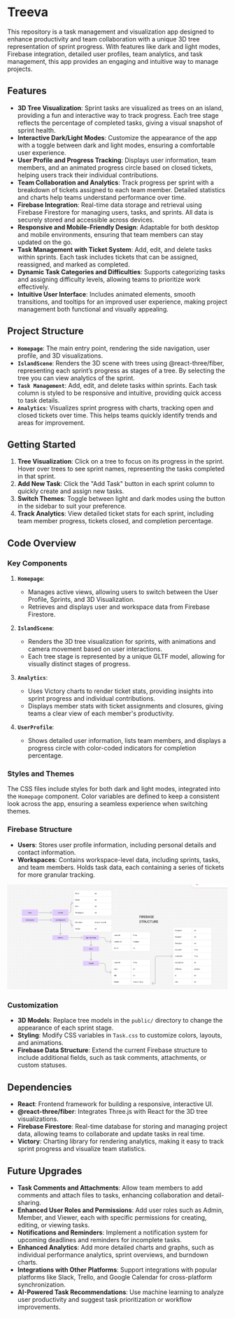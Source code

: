 # Treeva

This repository is a task management and visualization app designed to enhance productivity and team collaboration with a unique 3D tree representation of sprint progress. With features like dark and light modes, Firebase integration, detailed user profiles, team analytics, and task management, this app provides an engaging and intuitive way to manage projects.

## Features

- **3D Tree Visualization**: Sprint tasks are visualized as trees on an island, providing a fun and interactive way to track progress. Each tree stage reflects the percentage of completed tasks, giving a visual snapshot of sprint health.
- **Interactive Dark/Light Modes**: Customize the appearance of the app with a toggle between dark and light modes, ensuring a comfortable user experience.
- **User Profile and Progress Tracking**: Displays user information, team members, and an animated progress circle based on closed tickets, helping users track their individual contributions.
- **Team Collaboration and Analytics**: Track progress per sprint with a breakdown of tickets assigned to each team member. Detailed statistics and charts help teams understand performance over time.
- **Firebase Integration**: Real-time data storage and retrieval using Firebase Firestore for managing users, tasks, and sprints. All data is securely stored and accessible across devices.
- **Responsive and Mobile-Friendly Design**: Adaptable for both desktop and mobile environments, ensuring that team members can stay updated on the go.
- **Task Management with Ticket System**: Add, edit, and delete tasks within sprints. Each task includes tickets that can be assigned, reassigned, and marked as completed.
- **Dynamic Task Categories and Difficulties**: Supports categorizing tasks and assigning difficulty levels, allowing teams to prioritize work effectively.
- **Intuitive User Interface**: Includes animated elements, smooth transitions, and tooltips for an improved user experience, making project management both functional and visually appealing.

## Project Structure

- **`Homepage`**: The main entry point, rendering the side navigation, user profile, and 3D visualizations.
- **`IslandScene`**: Renders the 3D scene with trees using @react-three/fiber, representing each sprint’s progress as stages of a tree. By selecting the tree you can view analytics of the sprint.
- **`Task Management`**: Add, edit, and delete tasks within sprints. Each task column is styled to be responsive and intuitive, providing quick access to task details.
- **`Analytics`**: Visualizes sprint progress with charts, tracking open and closed tickets over time. This helps teams quickly identify trends and areas for improvement.

## Getting Started

1. **Tree Visualization**: Click on a tree to focus on its progress in the sprint. Hover over trees to see sprint names, representing the tasks completed in that sprint.
2. **Add New Task**: Click the "Add Task" button in each sprint column to quickly create and assign new tasks.
3. **Switch Themes**: Toggle between light and dark modes using the button in the sidebar to suit your preference.
4. **Track Analytics**: View detailed ticket stats for each sprint, including team member progress, tickets closed, and completion percentage.

## Code Overview

### Key Components

1. **`Homepage`**:
   - Manages active views, allowing users to switch between the User Profile, Sprints, and 3D Visualization.
   - Retrieves and displays user and workspace data from Firebase Firestore.

2. **`IslandScene`**:
   - Renders the 3D tree visualization for sprints, with animations and camera movement based on user interactions.
   - Each tree stage is represented by a unique GLTF model, allowing for visually distinct stages of progress.

3. **`Analytics`**:
   - Uses Victory charts to render ticket stats, providing insights into sprint progress and individual contributions.
   - Displays member stats with ticket assignments and closures, giving teams a clear view of each member's productivity.

4. **`UserProfile`**:
   - Shows detailed user information, lists team members, and displays a progress circle with color-coded indicators for completion percentage.

### Styles and Themes

The CSS files include styles for both dark and light modes, integrated into the `Homepage` component. Color variables are defined to keep a consistent look across the app, ensuring a seamless experience when switching themes.

### Firebase Structure

- **Users**: Stores user profile information, including personal details and contact information.
- **Workspaces**: Contains workspace-level data, including sprints, tasks, and team members. Holds task data, each containing a series of tickets for more granular tracking.

![alt text](FirebaseStructure.png)

### Customization

- **3D Models**: Replace tree models in the `public/` directory to change the appearance of each sprint stage.
- **Styling**: Modify CSS variables in `Task.css` to customize colors, layouts, and animations.
- **Firebase Data Structure**: Extend the current Firebase structure to include additional fields, such as task comments, attachments, or custom statuses.

## Dependencies

- **React**: Frontend framework for building a responsive, interactive UI.
- **@react-three/fiber**: Integrates Three.js with React for the 3D tree visualizations.
- **Firebase Firestore**: Real-time database for storing and managing project data, allowing teams to collaborate and update tasks in real time.
- **Victory**: Charting library for rendering analytics, making it easy to track sprint progress and visualize team statistics.

## Future Upgrades

- **Task Comments and Attachments**: Allow team members to add comments and attach files to tasks, enhancing collaboration and detail-sharing.
- **Enhanced User Roles and Permissions**: Add user roles such as Admin, Member, and Viewer, each with specific permissions for creating, editing, or viewing tasks.
- **Notifications and Reminders**: Implement a notification system for upcoming deadlines and reminders for incomplete tasks.
- **Enhanced Analytics**: Add more detailed charts and graphs, such as individual performance analytics, sprint overviews, and burndown charts.
- **Integrations with Other Platforms**: Support integrations with popular platforms like Slack, Trello, and Google Calendar for cross-platform synchronization.
- **AI-Powered Task Recommendations**: Use machine learning to analyze user productivity and suggest task prioritization or workflow improvements.